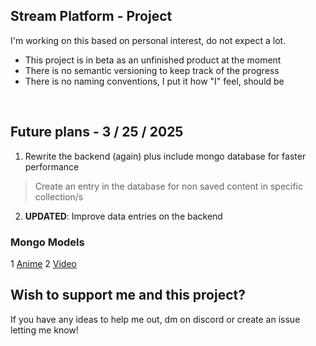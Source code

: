 ## Stream Platform - Project
I'm working on this based on personal interest, do not expect a lot.

- This project is in beta as an unfinished product at the moment 
- There is no semantic versioning to keep track of the progress 
- There is no naming conventions, I put it how "I" feel, should be
<br>

## Future plans - 3 / 25 / 2025

1. Rewrite the backend (again) plus include mongo database for faster performance
> Create an entry in the database for non saved content in specific collection/s
2. **UPDATED**: Improve data entries on the backend

### Mongo Models
1 [Anime](./backend/models/anime.js)
2 [Video](./backend/models/video.js)

## Wish to support me and this project?
If you have any ideas to help me out, dm on discord or create an issue letting me know!
